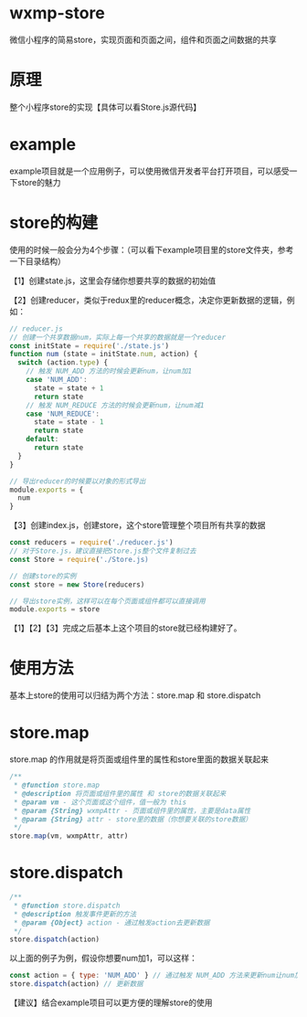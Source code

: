 # wxmp-store
微信小程序的简易store，实现页面和页面之间，组件和页面之间数据的共享
# 原理
整个小程序store的实现【具体可以看Store.js源代码】
# example
example项目就是一个应用例子，可以使用微信开发者平台打开项目，可以感受一下store的魅力
# store的构建
使用的时候一般会分为4个步骤：（可以看下example项目里的store文件夹，参考一下目录结构）

【1】创建state.js，这里会存储你想要共享的数据的初始值

【2】创建reducer，类似于redux里的reducer概念，决定你更新数据的逻辑，例如：
```javascript
// reducer.js
// 创建一个共享数据num，实际上每一个共享的数据就是一个reducer
const initState = require('./state.js')
function num (state = initState.num, action) {
  switch (action.type) {
    // 触发 NUM_ADD 方法的时候会更新num，让num加1
    case 'NUM_ADD':
      state = state + 1
      return state
    // 触发 NUM_REDUCE 方法的时候会更新num，让num减1
    case 'NUM_REDUCE':
      state = state - 1
      return state
    default:
      return state
  }
}

// 导出reducer的时候要以对象的形式导出
module.exports = {
  num
}
```
【3】创建index.js，创建store，这个store管理整个项目所有共享的数据
```javascript
const reducers = require('./reducer.js')
// 对于Store.js，建议直接把Store.js整个文件复制过去
const Store = require('./Store.js)

// 创建store的实例
const store = new Store(reducers)

// 导出store实例，这样可以在每个页面或组件都可以直接调用
module.exports = store
```
【1】【2】【3】完成之后基本上这个项目的store就已经构建好了。
# 使用方法
基本上store的使用可以归结为两个方法：store.map 和 store.dispatch
# store.map
store.map 的作用就是将页面或组件里的属性和store里面的数据关联起来
```javascript
/**
 * @function store.map
 * @description 将页面或组件里的属性 和 store的数据关联起来
 * @param vm - 这个页面或这个组件，值一般为 this
 * @param {String} wxmpAttr - 页面或组件里的属性，主要是data属性
 * @param {String} attr - store里的数据（你想要关联的store数据）
 */
store.map(vm, wxmpAttr, attr)
```
# store.dispatch
```javascript
/**
 * @function store.dispatch
 * @description 触发事件更新的方法
 * @param {Object} action - 通过触发action去更新数据
 */
store.dispatch(action)
```
以上面的例子为例，假设你想要num加1，可以这样：
```javascript
const action = { type: 'NUM_ADD' } // 通过触发 NUM_ADD 方法来更新num让num加1
store.dispatch(action) // 更新数据
```
【建议】结合example项目可以更方便的理解store的使用

